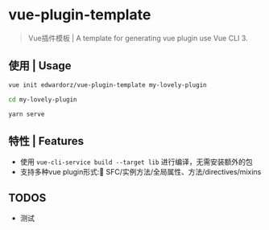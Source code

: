# vue-plugin-template

> Vue插件模板 |
> A template for generating vue plugin use Vue CLI 3.


## 使用 | Usage

```bash
vue init edwardorz/vue-plugin-template my-lovely-plugin

cd my-lovely-plugin

yarn serve
```


## 特性 | Features

+ 使用 `vue-cli-service build --target lib` 进行编译，无需安装额外的包
+ 支持多种vue plugin形式: SFC/实例方法/全局属性、方法/directives/mixins


## TODOS

+ 测试 